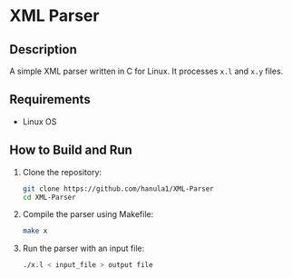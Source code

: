 # XML Parser

## Description
A simple XML parser written in C for Linux. It processes `x.l` and `x.y` files.

## Requirements
- Linux OS  

## How to Build and Run
1. Clone the repository:  
   ```sh
   git clone https://github.com/hanula1/XML-Parser
   cd XML-Parser
   ```
2. Compile the parser using Makefile:
    ```sh
   make x
   ```
3. Run the parser with an input file:
    ```sh
   ./x.l < input_file > output file
   ```
   
